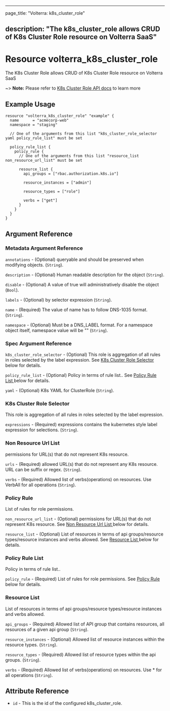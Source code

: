---

page_title: "Volterra: k8s_cluster_role"

description: "The k8s_cluster_role allows CRUD of K8s Cluster Role resource on Volterra SaaS"
---------------------------------------------------------------------------------------------

Resource volterra_k8s_cluster_role
==================================

The K8s Cluster Role allows CRUD of K8s Cluster Role resource on Volterra SaaS

~> **Note:** Please refer to [K8s Cluster Role API docs](https://volterra.io/docs/api/k8s-cluster-role) to learn more

Example Usage
-------------

```hcl
resource "volterra_k8s_cluster_role" "example" {
  name      = "acmecorp-web"
  namespace = "staging"

  // One of the arguments from this list "k8s_cluster_role_selector yaml policy_rule_list" must be set

  policy_rule_list {
    policy_rule {
      // One of the arguments from this list "resource_list non_resource_url_list" must be set

      resource_list {
        api_groups = ["rbac.authorization.k8s.io"]

        resource_instances = ["admin"]

        resource_types = ["role"]

        verbs = ["get"]
      }
    }
  }
}

```

Argument Reference
------------------

### Metadata Argument Reference

`annotations` - (Optional) queryable and should be preserved when modifying objects. (`String`).

`description` - (Optional) Human readable description for the object (`String`).

`disable` - (Optional) A value of true will administratively disable the object (`Bool`).

`labels` - (Optional) by selector expression (`String`).

`name` - (Required) The value of name has to follow DNS-1035 format. (`String`).

`namespace` - (Optional) Must be a DNS_LABEL format. For a namespace object itself, namespace value will be "" (`String`).

### Spec Argument Reference

`k8s_cluster_role_selector` - (Optional) This role is aggregation of all rules in roles selected by the label expression. See [K8s Cluster Role Selector ](#k8s-cluster-role-selector) below for details.

`policy_rule_list` - (Optional) Policy in terms of rule list.. See [Policy Rule List ](#policy-rule-list) below for details.

`yaml` - (Optional) K8s YAML for ClusterRole (`String`).

### K8s Cluster Role Selector

This role is aggregation of all rules in roles selected by the label expression.

`expressions` - (Required) expressions contains the kubernetes style label expression for selections. (`String`).

### Non Resource Url List

permissions for URL(s) that do not represent K8s resource.

`urls` - (Required) allowed URL(s) that do not represent any K8s resource. URL can be suffix or regex. (`String`).

`verbs` - (Required) Allowed list of verbs(operations) on resources. Use VerbAll for all operations (`String`).

### Policy Rule

List of rules for role permissions.

`non_resource_url_list` - (Optional) permissions for URL(s) that do not represent K8s resource. See [Non Resource Url List ](#non-resource-url-list) below for details.

`resource_list` - (Optional) List of resources in terms of api groups/resource types/resource instances and verbs allowed. See [Resource List ](#resource-list) below for details.

### Policy Rule List

Policy in terms of rule list..

`policy_rule` - (Required) List of rules for role permissions. See [Policy Rule ](#policy-rule) below for details.

### Resource List

List of resources in terms of api groups/resource types/resource instances and verbs allowed.

`api_groups` - (Required) Allowed list of API group that contains resources, all resources of a given api group (`String`).

`resource_instances` - (Optional) Allowed list of resource instances within the resource types. (`String`).

`resource_types` - (Required) Allowed list of resource types within the api groups. (`String`).

`verbs` - (Required) Allowed list of verbs(operations) on resources. Use * for all operations (`String`).

Attribute Reference
-------------------

-	`id` - This is the id of the configured k8s_cluster_role.
